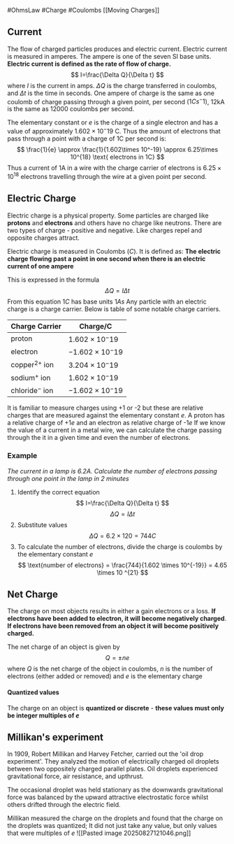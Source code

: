 #OhmsLaw #Charge #Coulombs [[Moving Charges]]
## Current
The flow of charged particles produces and electric current.
Electric current is measured in amperes. The ampere is one of the seven SI base units.
**Electric current is defined as the rate of flow of charge.**
$$
I=\frac{\Delta Q}{\Delta t}
$$
where $I$ is the current in amps. $\Delta Q$ is the charge transferred in coulombs, and $\Delta t$ is the time in seconds.
One ampere of charge is the same as one coulomb of charge passing through a given point, per second ($1Cs^-1$), 12kA is the same as 12000 coulombs per second.

The elementary constant or $e$ is the charge of a single electron and has a value of approximately $1.602\times 10^-19$ C. Thus the amount of electrons that pass through a point with a charge of 1C per second is:
$$
\frac{1}{e} \approx \frac{1}{1.602\times 10^-19} \approx 6.25\times 10^{18} \text{ electrons in 1C}
$$
Thus a current of 1A in a wire with the charge carrier of electrons is $6.25\times 10^{18}$ electrons travelling through the wire at a given point per second.
## Electric Charge
Electric charge is a physical property. Some particles are charged like **protons** and **electrons** and others have no charge like neutrons. 
There are two types of charge - positive and negative. Like charges repel and opposite charges attract. 

Electric charge is measured in Coulombs $(C)$. It is defined as:
**The electric charge flowing past a point in one second when there is an electric current of one ampere**

This is expressed in the formula
$$
\Delta Q = I\Delta t
$$
From this equation $1C$ has base units $1A s$
Any particle with an electric charge is a charge carrier. Below is table of some notable charge carriers.

| Charge Carrier     | Charge/C              |
| ------------------ | --------------------- |
| proton             | $1.602\times 10^-19$  |
| electron           | $-1.602\times 10^-19$ |
| copper$^{2+}$ ion  | $3.204\times 10^-19$  |
| sodium$^{+}$ ion   | $1.602\times 10^-19$  |
| chloride$^{-}$ ion | $-1.602\times 10^-19$ |
It is familiar to measure charges using +1 or -2 but these are relative charges that are measured against the elementary constant $e$. A proton has a relative charge of +1$e$ and an electron as relative charge of -1$e$
If we know the value of a current in a metal wire, we can calculate the charge passing through the it in a given time and even the number of electrons. 
### Example
*The current in a lamp is 6.2A. Calculate the number of electrons passing through one point in the lamp in 2 minutes*

1. Identify the correct equation
$$
I=\frac{\Delta Q}{\Delta t}
$$
$$
\Delta Q = I\Delta t
$$
2. Substitute values
$$
\Delta Q = 6.2 \times 120 = 744C
$$
3. To calculate the number of electrons, divide the charge is coulombs by the elementary constant $e$
$$
\text{number of electrons} = \frac{744}{1.602 \times 10^{-19}} = 4.65 \times 10 ^{21}
$$
## Net Charge
The charge on most objects results in either a gain electrons or a loss. **If electrons have been added to electron, it will become negatively charged**. **If electrons have been removed from an object it will become positively charged.** 

The net charge of an object is given by
$$
Q=\pm ne
$$
	where $Q$ is the net charge of the object in coulombs, $n$ is the number of electrons (either added or removed) and $e$ is the elementary charge
#### Quantized values
The charge on an object is **quantized or discrete** - **these values must only be integer multiples of $e$**
## Millikan's experiment
In 1909, Robert Millikan and Harvey Fetcher, carried out the 'oil drop experiment'. They analyzed the motion of electrically charged oil droplets between two oppositely charged parallel plates. Oil droplets experienced gravitational force, air resistance, and upthrust. 

The occasional droplet was held stationary as the downwards gravitational force was balanced by the upward attractive electrostatic force whilst others drifted through the electric field. 

Millikan measured the charge on the droplets and found that the charge on the droplets was quantized; It did not just take any value, but only values that were multiples of $e$
![[Pasted image 20250827121046.png]]
